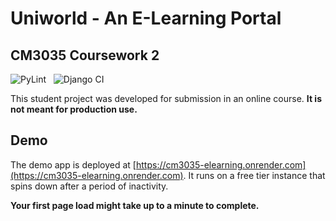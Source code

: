 # Uniworld - An E-Learning Portal

## CM3035 Coursework 2

![PyLint](https://github.com/adityamukho/cm3035-elearning/actions/workflows/pylint.yml/badge.svg)
&nbsp;
![Django CI](https://github.com/adityamukho/cm3035-elearning/actions/workflows/django.yml/badge.svg)

This student project was developed for submission in an online course. **It is not meant for production use.**

## Demo

The demo app is deployed at [https://cm3035-elearning.onrender.com](https://cm3035-elearning.onrender.com).
It runs on a free tier instance that spins down after a period of inactivity.

**Your first page load might take up to a minute to complete.**